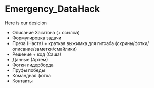 # Emergency_DataHack
Here is our desicion



- Описание Хакатона (+ ссылка)
- Формулировка задачи
- Преза (Настя) + краткая выжимка для гитхаба (скрины/фотки/описание/заметки/смайлики)
- Решение + код (Саша)
- Данные (Артем)
- Фотки лидерборда
- Пруфы победы
- Командная фотка
- Контакты
